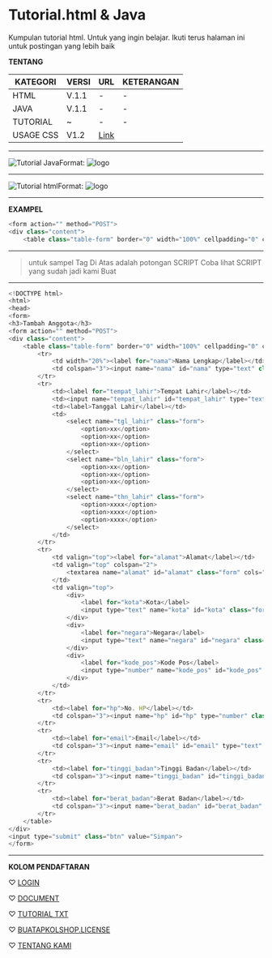 # Tutorial.html & Java
Kumpulan tutorial html. Untuk yang ingin belajar. Ikuti terus halaman ini untuk postingan yang lebih baik

**TENTANG**

KATEGORI | VERSI | URL | KETERANGAN
--------- |---------- | ---------- | ----------
HTML | V.1.1 | - | - 
JAVA | V.1.1 | - | - 
TUTORIAL | ~ | - | -
USAGE CSS | V1.2 | [Link](https://github.com/kumpulan-script-instal/Tutorial.html/blob/master/usage.csv) | 

---
![Tutorial Java ](Dock/Tutorial)Format: ![logo](https://github.com/kumpulan-script-instal/Tutorial.html/blob/master/Dock/scr/download.png%20(48%C3%9790))

---

![Tutorial html](Dock/Tutorial)Format: ![logo](https://github.com/kumpulan-script-instal/Tutorial.html/blob/master/Dock/scr/images.jpeg%20(225%C3%97225))

---

**EXAMPEL**

```javascript
<form action="" method="POST">
<div class="content">
    <table class="table-form" border="0" width="100%" cellpadding="0" cellspacing="0">
```

---

> untuk sampel Tag Di Atas adalah potongan SCRIPT
> Coba lihat SCRIPT yang sudah jadi kami Buat

---
```javascript
<!DOCTYPE html>
<html>
<head>
<form>
<h3>Tambah Anggota</h3>
<form action="" method="POST">
<div class="content">
    <table class="table-form" border="0" width="100%" cellpadding="0" cellspacing="0">
        <tr>
            <td width="20%"><label for="nama">Nama Lengkap</label></td>
            <td colspan="3"><input name="nama" id="nama" type="text" class="form"></td>
        </tr>
        <tr>
            <td><label for="tempat_lahir">Tempat Lahir</label></td>
            <td><input name="tempat_lahir" id="tempat_lahir" type="text" class="form"></td>
            <td><label>Tanggal Lahir</label></td>
            <td>
                <select name="tgl_lahir" class="form">
                    <option>xx</option>
                    <option>xx</option>
                    <option>xx</option>
                </select>
                <select name="bln_lahir" class="form">
                    <option>xx</option>
                    <option>xx</option>
                    <option>xx</option>
                </select>
                <select name="thn_lahir" class="form">
                    <option>xxxx</option>
                    <option>xxxx</option>
                    <option>xxxx</option>
                </select>
            </td>
        </tr>
        <tr>
            <td valign="top"><label for="alamat">Alamat</label></td>
            <td valign="top" colspan="2">
                <textarea name="alamat" id="alamat" class="form" cols="50" rows="8"></textarea>
            </td>
            <td valign="top">
                <div>
                    <label for="kota">Kota</label>
                    <input type="text" name="kota" id="kota" class="form">
                </div>
                <div>
                    <label for="negara">Negara</label>
                    <input type="text" name="negara" id="negara" class="form">
                </div>
                <div>
                    <label for="kode_pos">Kode Pos</label>
                    <input type="number" name="kode_pos" id="kode_pos" class="form">
                </div>
            </td>
        </tr>
        <tr>
            <td><label for="hp">No. HP</label></td>
            <td colspan="3"><input name="hp" id="hp" type="number" class="form"></td>
        </tr>
        <tr>
            <td><label for="email">Email</label></td>
            <td colspan="3"><input name="email" id="email" type="text" class="form"></td>
        </tr>
        <tr>
            <td><label for="tinggi_badan">Tinggi Badan</label></td>
            <td colspan="3"><input name="tinggi_badan" id="tinggi_badan" type="number" class="form"></td>
        </tr>
        <tr>
            <td><label for="berat_badan">Berat Badan</label></td>
            <td colspan="3"><input name="berat_badan" id="berat_badan" type="number" class="form"></td>
        </tr>
    </table>
</div>
<input type="submit" class="btn" value="Simpan">
</form>
```

---


**KOLOM PENDAFTARAN**

♡ [LOGIN](/Dock/Exampel/Login.md)

♡ [DOCUMENT](https://github.com/kumpulan-script-instal/Tutorial.html/tree/master/Dock)

♡ [TUTORIAL TXT](https://github.com/kumpulan-script-instal/Tutorial.html/blob/master/Dock/Tutorial.txt/Doc.txt)

♡ [BUATAPKOLSHOP.LICENSE](https://github.com/kumpulan-script-instal/LICENSE/blob/master/Dock/License_version/L.v2.1.md)

♡ [TENTANG KAMI](https://github.com/kumpulan-script-instal/Tutorial.html/blob/master/TentangKami.md)
